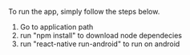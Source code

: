 To run the app, simply follow the steps below.
1. Go to application path
2. run "npm install" to download node dependecies
3. run "react-native run-android" to run on android
